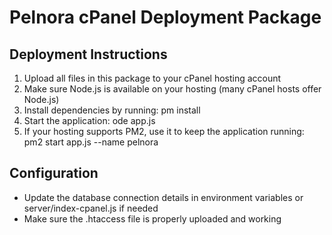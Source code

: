 # Pelnora cPanel Deployment Package

## Deployment Instructions

1. Upload all files in this package to your cPanel hosting account
2. Make sure Node.js is available on your hosting (many cPanel hosts offer Node.js)
3. Install dependencies by running: 
pm install
4. Start the application: 
ode app.js
5. If your hosting supports PM2, use it to keep the application running:
   pm2 start app.js --name pelnora

## Configuration

- Update the database connection details in environment variables or server/index-cpanel.js if needed
- Make sure the .htaccess file is properly uploaded and working
